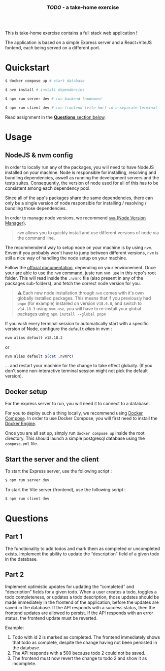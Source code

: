 <p align="center">
  <h3 align="center"><i>TODO</i> - a take-home exercise</h3>
</p>
<br />
<br />

This is take-home exercise contains a full stack web application !

The application is based on a simple Express server and a React+ViteJS fontend, each being served on a different port.

# Quickstart

```bash
$ docker compose up # start database

$ nvm install # install dependencies

$ npm run server dev # run backend (nodemon)

$ npm run client dev # run frontend (vite hmr) in a separate terminal
```

Read assignment in the [**Questions** section below](#questions).

# Usage

## NodeJS & nvm config

In order to locally run any of the packages, you will need to have NodeJS installed on your machine. Node is responsible for installing, resolving and bundling dependencies, aswell as running the development servers and the tests suites. Consequently, the version of node used for all of this has to be consistent among each dependency pool.

Since all of the app's packages share the same dependencies, there can only be a single version of node responsible for installing / resolving / bundling those dependencies.

In order to manage node versions, we recommend [`nvm` (Node Version Manager)](https://github.com/nvm-sh/nvm).

> `nvm` allows you to quickly install and use different versions of node via the command line.

The recommendend way to setup node on your machine is by using `nvm`. Enven if you probably won't have to jump between different versions, `nvm` is still a nice way of handling the node setup on your machine.

Follow the [official documentation](https://github.com/nvm-sh/nvm#installing-and-updating), depending on your environement. Once your are able to use the `nvm` command, juste run `nvm use` in this repo's root folder. This will read inside the `.nvmrc` file (also present in any of the packages sub-folders), and fetch the correct node version for you.

> :warning: Each new node installation through `nvm` comes with it's own globally installed packages. This means that if you previously had `pnpm` (for example) installed on version v`18.0.0`, and switch to v`14.18.3` using `nvm use`, you will have to re-install your global packages using `npm install --global pnpm`

If you wish every terminal session to automatically start with a specific version of Node, configure the `default` _alias_ in nvm :

```bash
nvm alias default v18.18.2
```

or

```bash
nvm alias default $(cat .nvmrc)
```

... and restart your machine for the change to take effect globally. (If you don't some non-interactive terminal session might not pick the default version).

## Docker setup

For the express server to run, you will need it to connect to a database.

For you to deploy such a thing locally, we recommend using [Docker Compose](https://docs.docker.com/compose/). In order to use Docker Compose, you will first need to install the [Docker Engine](https://docs.docker.com/get-docker/).

Once you are all set up, simply run `docker compose up` inside the root directory. This should launch a simple postgresql database using the `compose.yml` file.

## Start the server and the client

To start the Express server, use the following script :

```bash
$ npm run server dev
```

To start the Vite server (frontend), use the following script :

```bash
$ npm run client dev
```

# Questions

## Part 1

The functionality to add todos and mark them as completed or uncompleted exists. Implement the ability to update the “description” field of a given todo in the database.

## Part 2

Implement optimistic updates for updating the “completed” and “description” fields for a given todo. When a user creates a todo, toggles a todo completeness, or updates a todo description, those updates should be made immediately in the frontend of the application, before the updates are saved in the database. If the API responds with a success status, then the frontend updates are allowed to persist. If the API responds with an error status, the frontend update must be reverted.

Example:

1. Todo with id 2 is marked as completed. The frontend immediately shows that todo as complete, despite the change having not been persisted in the database.
2. The API responds with a 500 because todo 2 could not be saved.
3. The frontend must now revert the change to todo 2 and show it as incomplete.
